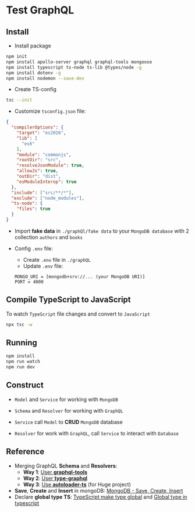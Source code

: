 # Test GraphQL

## Install
- Install package
```bash
npm init
npm install apollo-server graphql graphql-tools mongoose 
npm install typescript ts-node ts-lib @types/node -g
npm install dotenv -g
npm install nodemon --save-dev
```

- Create TS-config
```bash
tsc --init
```

- Customize `tsconfig.json` file:
```json
{
  "compilerOptions": {
    "target": "es2016",
    "lib": [
      "es6"
    ],
    "module": "commonjs",
    "rootDir": "src",
    "resolveJsonModule": true,
    "allowJs": true, 
    "outDir": "dist", 
    "esModuleInterop": true
  },
  "include": ["src/**/*"],
  "exclude": ["node_modules"],
  "ts-node": {
    "files": true
  }
}
```

- Import **fake data** in `./graphQl/fake data` to your `MongoDB database` with 2 collection `authors` and `books`

- Config `.env` file:
  - Create `.env` file in `./graphQL`
  - Update `.env` file: 
  ``` 
  MONGO_URI = [mongodb+srv://... (your MongoDB URI)]
  PORT = 4000
  ```


## Compile TypeScript to JavaScript
To watch `TypeScript` file changes and convert to `JavaScript`
```bash
npx tsc -w
```

## Running
```bash
npm install 
npm run watch
npm run dev
```

## Construct
- `Model` and `Service` for working with `MongoDB`
- `Schema` and `Resolver` for working with `GraphQL`

- `Service` call `Model` to **CRUD** `MongoDB` database
- `Resolver` for work with `GraphQL`, call `Service` to interact with `Database`



## Reference

- Merging GraphQL **Schema** and **Resolvers**: 
  - **Way 1**: [User **graphql-tools**](https://www.apollographql.com/docs/graphql-tools/generate-schema/)
  - **Way 2**: [User **type-graphql**](https://typegraphql.com/docs/getting-started.html)
  - **Way 3**: [Use **autoloader-ts**](https://www.npmjs.com/package/autoloader-ts?activeTab=readme) (for Huge project)
- **Save**, **Create** and **Insert** in mongoDB: [MongoDB - Save, Create, Insert](https://stackoverflow.com/questions/38290684/mongoose-save-vs-insert-vs-create)
- Declare **global type TS**: [TypeScript make type global](https://bobbyhadz.com/blog/typescript-make-types-global) and [Global type in typescript](https://stackoverflow.com/questions/42984889/global-types-in-typescript)
